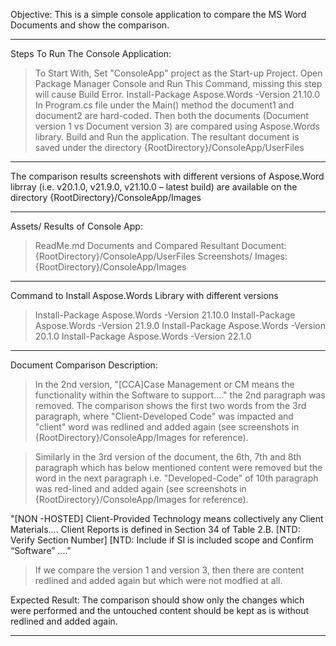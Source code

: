 ﻿Objective: This is a simple console application to compare the MS Word Documents and show the comparison.

-------------------------------------------------------------------------------------------------------------

Steps To Run The Console Application:
> To Start With, Set "ConsoleApp" project as the Start-up Project.
> Open Package Manager Console and Run This Command, missing this step will cause Build Error.
	Install-Package Aspose.Words -Version 21.10.0
> In Program.cs file under the Main() method the document1 and document2 are hard-coded.
> Then both the documents (Document version 1 vs Document version 3) are compared using Aspose.Words library.
> Build and Run the application.
> The resultant document is saved under the directory {RootDirectory}/ConsoleApp/UserFiles

-------------------------------------------------------------------------------------------------------------

The comparison results screenshots with different versions of Aspose.Word librray 
(i.e. v20.1.0, v21.9.0, v21.10.0 – latest build) are available on the directory {RootDirectory}/ConsoleApp/Images

-------------------------------------------------------------------------------------------------------------

Assets/ Results of Console App:
> ReadMe.md
> Documents and Compared Resultant Document: {RootDirectory}/ConsoleApp/UserFiles 
> Screenshots/ Images: {RootDirectory}/ConsoleApp/Images 

-------------------------------------------------------------------------------------------------------------

Command to Install Aspose.Words Library with different versions
> Install-Package Aspose.Words -Version 21.10.0
> Install-Package Aspose.Words -Version 21.9.0
> Install-Package Aspose.Words -Version 20.1.0
> Install-Package Aspose.Words -Version 22.1.0

-------------------------------------------------------------------------------------------------------------

Document Comparison Description:

> In the 2nd version, "[CCA]Case Management or CM means the functionality within the Software to support...." the 2nd paragraph was removed. 
> The comparison shows the first two words from the 3rd paragraph, where "Client-Developed Code" was impacted and "client" word was redlined and added again (see screenshots in {RootDirectory}/ConsoleApp/Images for reference).

> Similarly in the 3rd version of the document, the 6th, 7th and 8th paragraph which has below mentioned content were removed but the word in the next paragraph i.e. "Developed-Code" of 10th paragraph was red-lined and added again (see screenshots in {RootDirectory}/ConsoleApp/Images for reference).

"[NON -HOSTED] Client-Provided Technology means collectively any Client Materials.... 
Client Reports is defined in Section 34 of Table 2.B. [NTD: Verify Section Number]
[NTD: Include if SI is included scope and Confirm “Software” ...."

> If we compare the version 1 and version 3, then there are content redlined and added again but which were not modfied at all.

Expected Result: The comparison should show only the changes which were performed and the untouched content should be kept as is without redlined and added again.


-------------------------------------------------------------------------------------------------------------
